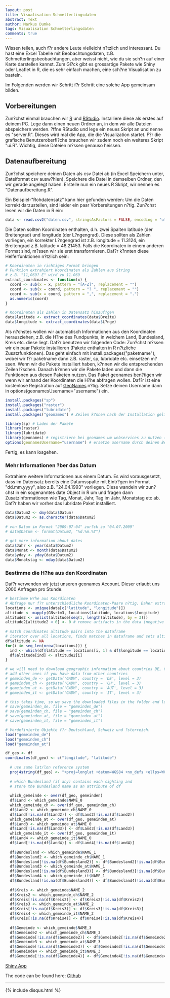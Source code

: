 ```yaml
---
layout: post
title: Visualisation Schmetterlingsdaten
abstract: Text
author: Markus Dumke
tags: Visualisation Schmetterlingsdaten
comments: true
---
```


<script type="text/x-mathjax-config">
  MathJax.Hub.Config({tex2jax: {inlineMath: [['$','$'], ['\\(','\\)']]}});
</script>
<script type="text/javascript" async
  src="https://cdn.mathjax.org/mathjax/latest/MathJax.js?config=TeX-AMS_CHTML">
</script>

Wissen teilen, auch f?r andere Leute vielleicht n?tzlich und interessant.
Du hast eine Excel Tabelle mit Beobachtungsdaten, z.B. Schmetterlingsbeobachtungen, aber weisst nicht, wie du sie sch?n auf einer Karte darstellen kannst.
Zum Gl?ck gibt es grossartige Pakete wie Shiny oder Leaflet in R, die es sehr einfach machen, eine sch?ne Visualisation zu basteln.


Im Folgenden werden wir Schritt f?r Schritt eine solche App gemeinsam bilden.
## Vorbereitungen
Zun?chst einmal brauchen wir [R](https://cran.r-project.org/bin/windows/base/) und [RStudio](https://www.rstudio.com/products/rstudio/download/). 
Installiere diese als erstes auf deinem PC. Lege dann einen neuen Ordner an, in dem wir alle Dateien abspeichern werden. 
?ffne RStudio und lege ein neues Skript an und nenne es "server.R". Dieses wird mal die App, die die Visualization startet. 
F?r die grafische Benutzeroberfl?che brauchen wir zudem noch ein weiteres Skript "ui.R". Wichtig, diese Dateien m?ssen genauso heissen.

## Datenaufbereitung
Zun?chst speichere deinen Daten als csv Datei ab (in Excel Speichern unter, Dateiformat csv ausw?hlen). 
Speichere die Datei in demselben Ordner, den wir gerade angelegt haben. Erstelle nun ein neues R Skript, wir nennen es "Datenaufbereitung.R".

Ein Beispiel-"Rohdatensatz" kann hier gefunden werden: 
Um die Daten korrekt darzustellen, sind leider ein paar Vorbereitungen n?tig. Zun?chst lesen wir die Daten in R ein:
```r
data <- read.csv2("daten.csv", stringsAsFactors = FALSE, encoding = "utf8") # ersetze "daten.csv" durch den Namen des Datensatzs, falls anders.
```

Die Daten sollten Koordinaten enthalten, d.h. zwei Spalten latitude (der Breitengrad) und longitude (der L?ngengrad). 
Diese sollten als Zahlen vorliegen, ein korrekter L?ngengrad ist z.B. longitude = 11.3124, ein Breitengrad z.B. latitude = 48.21453.
Falls die Koordinaten in einem anderen Format sind, m?ssen wir sie erst transformieren. Daf?r k?nnten diese Helferfunktionen n?tzlich sein:

```r
# Koordinaten in richtiges Format bringen
# Funktion extrahiert Koordinaten als Zahlen aus String
# z.B. "11,069? E" wird zu 11.069
extract_coordinates <- function(x) {
  coord <- sub(x = x, pattern = "[A-Z]", replacement = "")
  coord <- sub(x = coord, pattern = "? ", replacement = "")
  coord <- sub(x = coord, pattern = ",", replacement = ".")
  as.numeric(coord)
}

# Koordinaten als Zahlen in Datensatz hinzuf?gen
data$latitude <- extract_coordinates(data$Breite)
data$longitude <- extract_coordinates(data$L?nge)
```

Als n?chstes wollen wir automatisch Informationen aus den Koordinaten herausziehen, z.B. die H?he des Fundpunkts, in welchem Land, Bundesland, Kreis etc. diese liegt.
Daf?r benutzen wir folgenden Code: Zun?chst m?ssen wir ein paar Pakete installieren (Pakete enthalten in R n?tzliche Zusatzfunktionen). 
Das geht einfach mit install.packages("paketname"), wobei wir f?r paketname dann z.B. raster, sp, lubridate etc. einsetzen m?ssen.
Wenn wir die Pakete installiert haben, k?nnen wir die entsprechenden Zeilen l?schen. Danach k?nnen wir die Pakete laden und dann die Funktionen aus diesen Paketen nutzen.
Das Paket geonames ben?tigen wir wenn wir anhand der Koordinaten die H?he abfragen wollen. 
Daf?r ist eine kostenlose Registration auf [GeoNames](http://www.geonames.org/login) n?tig. Setze deinen Username dann in options(geonamesUsername="username") ein.

```r
install.packages("sp")
install.packages("raster")
install.packages("lubridate")
install.packages("geonames") # Zeilen k?nnen nach der Installation gel?scht werden

library(sp) # Laden der Pakete
library(raster)
library(lubridate)
library(geonames) # registriere bei geonames um webservices zu nutzen (z.B. H?henabfrage von Koordinaten)
options(geonamesUsername="username") # ersetze username durch deinen Benutzernamen.
```

Fertig, es kann losgehen.

### Mehr Informationen ?ber das Datum
Extrahiere weitere Informationen aus einem Datum. Es wird vorausgesetzt, dass im Datensatz bereits eine Datumsspalte mit Eintr?gen im Format "dd.mm.yyyy", also z.B. "24.04.1993" vorliegen.
Diese wandeln wir zun?chst in ein sogenanntes date Object in R um und fragen dann Zusatzinformationen wie Tag, Monat, Jahr, Tag im Jahr, Monatstag etc ab. 
Daf?r haben wir vorher das lubridate Paket installiert.

```r
data$Datum2 <- dmy(data$Datum)
data$Datum2 <- as.character(data$Datum2)
  
# von Datum im Format "2009-07-04" zur?ck zu "04.07.2009"
# data$Datum <- format(Datum2, "%d.%m.%Y")
  
# get more information about dates
data$Jahr <- year(data$Datum2)
data$Monat <- month(data$Datum2)
data$yday <- yday(data$Datum2)
data$Monatstag <- mday(data$Datum2)
```

### Bestimme die H?he aus den Koordinaten
Daf?r verwenden wir jetzt unseren geonames Account. Dieser erlaubt uns 2000 Anfragen pro Stunde.
```r
# bestimme H?he aus Koordinaten
# Abfrage nur f?r unterschiedliche Koordinaten-Paare n?tig. Daher extrahieren wir zun?chst alle einzigartigen (latitude, longitude)-Paare.
locations <- unique(data[c("latitude", "longitude")])
altitude <- mapply(GNsrtm3, locations$latitude, locations$longitude)
altitude2 <- unlist(altitude[seq(1, length(altitude), by = 3)])
altitude2[altitude2 < 0] <- 0 # remove artifacts in the data (negative altitude)
  
# match coordinates altitude pairs into the dataframe
# iterator over all locations, finds matches in dataframe and sets altitude to the corresponding value
df$altitude <- NA
for(i in seq_len(nrow(locations))) {
  ind <- which(df$latitude == locations[i, 1] & df$longitude == locations[i, 2])
  df$altitude[ind] <- altitude2[i]
}
```


```r
# we will need to download geographic information about countries DE, CH, AUT, IT
# add other ones if you have data from other countries
# gemeinden_de <- getData('GADM', country = 'DE', level = 3)
# gemeinden_ch <- getData('GADM', country = 'CH', level = 3)
# gemeinden_at <- getData('GADM', country = 'AUT', level = 3)
# gemeinden_it <- getData('GADM', country = 'IT', level = 3)

# this takes time, so we save the downloaded files in the folder and load them the next time
# save(gemeinden_de, file = "gemeinden_de")
# save(gemeinden_ch, file = "gemeinden_ch")
# save(gemeinden_at, file = "gemeinden_at")
# save(gemeinden_it, file = "gemeinden_it")

# Vordefinierte Objekte f?r Deutschland, Schweiz und ?sterreich.
load("gemeinden_de")
load("gemeinden_ch")
load("gemeinden_at")

df_geo <- df
coordinates(df_geo) <- c("longitude", "latitude")
  
  # use same lat/lon reference system
  proj4string(df_geo) <- "+proj=longlat +datum=WGS84 +no_defs +ellps=WGS84 +towgs84=0,0,0"
  
  # which Bundesland (if any) contains each sighting and
  # store the Bundesland name as an attribute of df
  
  which_gemeinde <- over(df_geo, gemeinden)
  df$Land <- which_gemeinde$NAME_0
  which_gemeinde_ch <- over(df_geo, gemeinden_ch)
  df$Land2 <- which_gemeinde_ch$NAME_0
  df$Land[!is.na(df$Land2)] <- df$Land2[!is.na(df$Land2)]
  which_gemeinde_at <- over(df_geo, gemeinden_at)
  df$Land3 <- which_gemeinde_at$NAME_0
  df$Land[!is.na(df$Land3)] <- df$Land3[!is.na(df$Land3)]
  which_gemeinde_it <- over(df_geo, gemeinden_it)
  df$Land4 <- which_gemeinde_it$NAME_0
  df$Land[!is.na(df$Land4)] <- df$Land4[!is.na(df$Land4)]
  
  df$Bundesland <- which_gemeinde$NAME_1
  df$Bundesland2 <- which_gemeinde_ch$NAME_1
  df$Bundesland[!is.na(df$Bundesland2)] <- df$Bundesland2[!is.na(df$Bundesland2)]
  df$Bundesland3 <- which_gemeinde_at$NAME_1
  df$Bundesland[!is.na(df$Bundesland3)] <- df$Bundesland3[!is.na(df$Bundesland3)]
  df$Bundesland4 <- which_gemeinde_it$NAME_1
  df$Bundesland[!is.na(df$Bundesland4)] <- df$Bundesland4[!is.na(df$Bundesland4)]
  
  df$Kreis <- which_gemeinde$NAME_2
  df$Kreis2 <- which_gemeinde_ch$NAME_2
  df$Kreis[!is.na(df$Kreis2)] <- df$Kreis2[!is.na(df$Kreis2)]
  df$Kreis3 <- which_gemeinde_at$NAME_2
  df$Kreis[!is.na(df$Kreis3)] <- df$Kreis3[!is.na(df$Kreis3)]
  df$Kreis4 <- which_gemeinde_it$NAME_2
  df$Kreis[!is.na(df$Kreis4)] <- df$Kreis4[!is.na(df$Kreis4)]
  
  df$Gemeinde <- which_gemeinde$NAME_3
  df$Gemeinde2 <- which_gemeinde_ch$NAME_3
  df$Gemeinde[!is.na(df$Gemeinde2)] <- df$Gemeinde2[!is.na(df$Gemeinde2)]
  df$Gemeinde3 <- which_gemeinde_at$NAME_3
  df$Gemeinde[!is.na(df$Gemeinde3)] <- df$Gemeinde3[!is.na(df$Gemeinde3)]
  df$Gemeinde4 <- which_gemeinde_it$NAME_3
  df$Gemeinde[!is.na(df$Gemeinde4)] <- df$Gemeinde4[!is.na(df$Gemeinde4)]
```








[Shiny App](https://github.com/markdumke/lepivis)



The code can be found here: [Github](https://github.com/markdumke/lepivis)

<hr>

{% include disqus.html %}
